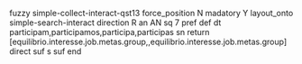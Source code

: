fuzzy simple-collect-interact-qst13
   force_position N
   madatory Y
   layout_onto simple-search-interact
   direction R
   an AN
   sq 7
   pref 
   def 
    dt participam,participamos,participa,participas
    sn 
    return [equilibrio.interesse.job.metas.group,,equilibrio.interesse.job.metas.group]
    direct 
   suf s
   suf 
end
